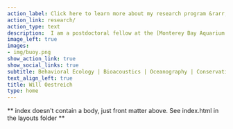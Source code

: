 ```yaml
---
action_label: Click here to learn more about my research program &rarr;
action_link: research/
action_type: text
description:  I am a postdoctoral fellow at the [Monterey Bay Aquarium Research Institute (MBARI)](https://www.mbari.org/), where I explore the behavior and conservation of migratory animals in dynamic and changing ecosystems. In this work, I combine approaches from behavioral ecology, bioacoustics, oceanography, and conservation science to better understand (1) how migratory animals make behavioral decisions in the face of environmental variability and change; and (2) how we as humans can more equitably and effectively manage ecosystems to ensure the protection of vulnerable wildlife alongside essential human resource uses. <br/><br/> Previously, I completed a PhD in [Biology at Stanford University](https://hopkinsmarinestation.stanford.edu/) (2022), BS and MS degrees in [Environmental Engineering at Northwestern University](https://www.mccormick.northwestern.edu/civil-environmental/research/areas/ecosystems.html) (2015), and held positions at the [Woods Hole Oceanographic Institution](https://www.whoi.edu/) and the [Natural Resources Defense Council](https://www.nrdc.org/).
image_left: true
images:
- img/buoy.png
show_action_link: true
show_social_links: true
subtitle: Behavioral Ecology | Bioacoustics | Oceanography | Conservation Science
text_align_left: true
title: Will Oestreich
type: home
---
```


** index doesn't contain a body, just front matter above.
See index.html in the layouts folder **
